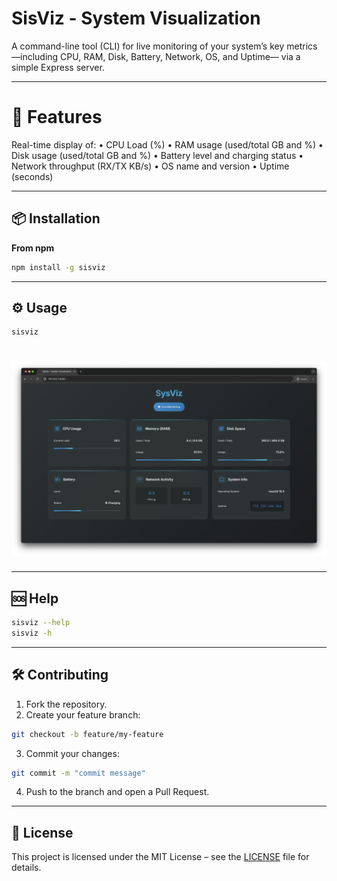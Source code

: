 # SisViz - System Visualization

A command-line tool (CLI) for live monitoring of your system’s key metrics —including CPU, RAM, Disk, Battery, Network, OS, and Uptime— via a simple Express server.

---
# 🚀 Features

Real-time display of:
•	CPU Load (%)
•	RAM usage (used/total GB and %)
•	Disk usage (used/total GB and %)
•	Battery level and charging status
•	Network throughput (RX/TX KB/s)
•	OS name and version
•	Uptime (seconds)

---
## 📦 Installation

**From npm**
```bash
npm install -g sisviz
```
---
## ⚙️ Usage
```bash
sisviz
```
# ![Screenshot](/src/public/photos/sisviz.png)

---
## 🆘 Help
```bash
sisviz --help
sisviz -h
```
---
## 🛠 Contributing
1.	Fork the repository.
2.	Create your feature branch:
```bash
git checkout -b feature/my-feature
```
3.	Commit your changes:
```bash
git commit -m "commit message"
```
4.	Push to the branch and open a Pull Request.
---
## 📄 License
This project is licensed under the MIT License – see the [LICENSE](./LICENSE) file for details.